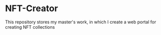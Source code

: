 # NFT-Creator
This repository stores my master's work, in which I create a web portal for creating NFT collections

